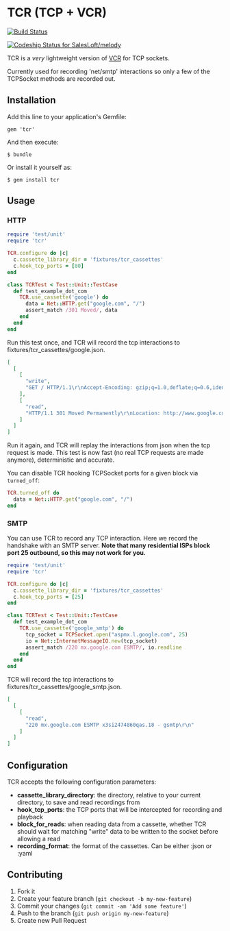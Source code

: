 # TCR (TCP + VCR)

[![Build Status](https://travis-ci.org/robforman/tcr.png?branch=master)](https://travis-ci.org/robforman/tcr)

[ ![Codeship Status for SalesLoft/melody](https://www.codeship.io/projects/9fcbda40-6859-0132-9920-3ad5c353d440/status?branch=master)](https://www.codeship.io/projects/53337)




TCR is a *very* lightweight version of [VCR](https://github.com/vcr/vcr) for TCP sockets.

Currently used for recording 'net/smtp' interactions so only a few of the TCPSocket methods are recorded out.

## Installation

Add this line to your application's Gemfile:

    gem 'tcr'

And then execute:

    $ bundle

Or install it yourself as:

    $ gem install tcr

## Usage

### HTTP
```ruby
require 'test/unit'
require 'tcr'

TCR.configure do |c|
  c.cassette_library_dir = 'fixtures/tcr_cassettes'
  c.hook_tcp_ports = [80]
end

class TCRTest < Test::Unit::TestCase
  def test_example_dot_com
    TCR.use_cassette('google') do
      data = Net::HTTP.get("google.com", "/")
      assert_match /301 Moved/, data
    end
  end
end
```

Run this test once, and TCR will record the tcp interactions to fixtures/tcr_cassettes/google.json.

```json
[
  [
    [
      "write",
      "GET / HTTP/1.1\r\nAccept-Encoding: gzip;q=1.0,deflate;q=0.6,identity;q=0.3\r\nAccept: */*\r\nUser-Agent: Ruby\r\nHost: google.com\r\n\r\n"
    ],
    [
      "read",
      "HTTP/1.1 301 Moved Permanently\r\nLocation: http://www.google.com/\r\nContent-Type: text/html; charset=UTF-8\r\nDate: Sun, 08 Feb 2015 02:42:29 GMT\r\nExpires: Tue, 10 Mar 2015 02:42:29 GMT\r\nCache-Control: public, max-age=2592000\r\nServer: gws\r\nContent-Length: 219\r\nX-XSS-Protection: 1; mode=block\r\nX-Frame-Options: SAMEORIGIN\r\nAlternate-Protocol: 80:quic,p=0.02\r\n\r\n<HTML><HEAD><meta http-equiv=\"content-type\" content=\"text/html;charset=utf-8\">\n<TITLE>301 Moved</TITLE></HEAD><BODY>\n<H1>301 Moved</H1>\nThe document has moved\n<A HREF=\"http://www.google.com/\">here</A>.\r\n</BODY></HTML>\r\n"
    ]
  ]
]
```

Run it again, and TCR will replay the interactions from json when the tcp request is made. This test is now fast (no real TCP requests are made anymore), deterministic and accurate.

You can disable TCR hooking TCPSocket ports for a given block via `turned_off`:

```ruby
TCR.turned_off do
  data = Net::HTTP.get("google.com", "/")
end
```

### SMTP
You can use TCR to record any TCP interaction.  Here we record the handshake with an SMTP server.  **Note that many residential ISPs block port 25 outbound, so this may not work for you.**

```ruby
require 'test/unit'
require 'tcr'

TCR.configure do |c|
  c.cassette_library_dir = 'fixtures/tcr_cassettes'
  c.hook_tcp_ports = [25]
end

class TCRTest < Test::Unit::TestCase
  def test_example_dot_com
    TCR.use_cassette('google_smtp') do
      tcp_socket = TCPSocket.open("aspmx.l.google.com", 25)
      io = Net::InternetMessageIO.new(tcp_socket)
      assert_match /220 mx.google.com ESMTP/, io.readline
    end
  end
end
```

TCR will record the tcp interactions to fixtures/tcr_cassettes/google_smtp.json.

```json
[
  [
    [
      "read",
      "220 mx.google.com ESMTP x3si2474860qas.18 - gsmtp\r\n"
    ]
  ]
]
```

## Configuration
TCR accepts the following configuration parameters:
* **cassette_library_directory**: the directory, relative to your current directory, to save and read recordings from
* **hook_tcp_ports**: the TCP ports that will be intercepted for recording and playback
* **block_for_reads**: when reading data from a cassette, whether TCR should wait for matching "write" data to be written to the socket before allowing a read
* **recording_format**: the format of the cassettes.  Can be either :json or :yaml

## Contributing

1. Fork it
2. Create your feature branch (`git checkout -b my-new-feature`)
3. Commit your changes (`git commit -am 'Add some feature'`)
4. Push to the branch (`git push origin my-new-feature`)
5. Create new Pull Request
